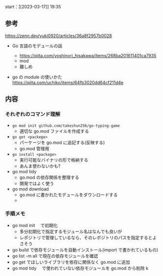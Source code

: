 start：[[2023-03-17]] 19:35

## 参考

https://zenn.dev/yuki0920/articles/36a8f2957b0028

- Go 言語のモデュールの話

  - https://qiita.com/yoshinori_hisakawa/items/268ba201611401ca7935
  - mod
  - 難しめ

- go の module の使いかた
  https://qiita.com/uchiko/items/64fb3020dd64cf211d4e

## 内容

### それぞれのコマンド理解

- `go mod init github.com/takeshun256/go-typing-game`
  - 適切な go.mod ファイルを作成する
- `go get <packege>`
  - パーケージを go.mod に追記する(反映する)
  - go.mod 管理用
- `go install <package>`
  - 実行可能なバイナリの形で格納する
  - あんま使わないかも?
- go mod tidy
  - go.mod の依存関係を整理する
  - 開発ではよく使う
- go mod download
  - go.mod に書かれたモデュールをダウンロードする
  -

### 手順メモ

- go mod init 　で初期化
  - 多分初期化で指定するモジュール名はなんでも良いが
  - レポジトリで管理しているなら、そのレポジトリのパスを指定するとよさそう
- go build で依存モジュールを自動インストール(import で書かれているもの)
- go list -m all で現在の依存モジュールを確認
- go get でほしいライブラリを依存に関係なく go.mod に追加
- go mod tidy 　で使われていない依存モジュールを go.mod から削除 k
